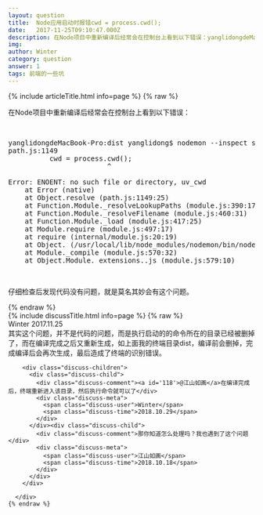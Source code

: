 ```yaml
---
layout: question
title:  Node应用启动时报错cwd = process.cwd();
date:   2017-11-25T09:10:47.000Z
description: 在Node项目中重新编译后经常会在控制台上看到以下错误：yanglidongdeMacBook-Pro dist yanglidong$ nodemon --i...
img: 
author: Winter
category: question
answer: 1
tags: 前端的一些坑
---
```

<div class="article-root">
  <div class="article">
    {% include articleTitle.html info=page %}
    {% raw %}
    <div class="article-content"><p>在Node项目中重新编译后经常会在控制台上看到以下错误：</p>

<p>&nbsp;</p>

<pre>
yanglidongdeMacBook-Pro:dist yanglidong$ nodemon --inspect server.js
path.js:1149
          cwd = process.cwd();
                        ^

Error: ENOENT: no such file or directory, uv_cwd
    at Error (native)
    at Object.resolve (path.js:1149:25)
    at Function.Module._resolveLookupPaths (module.js:390:17)
    at Function.Module._resolveFilename (module.js:460:31)
    at Function.Module._load (module.js:417:25)
    at Module.require (module.js:497:17)
    at require (internal/module.js:20:19)
    at Object. (/usr/local/lib/node_modules/nodemon/bin/nodemon.js:3:11)
    at Module._compile (module.js:570:32)
    at Object.Module._extensions..js (module.js:579:10)
</pre>

<p>&nbsp;</p>

<p>仔细检查后发现代码没有问题，就是莫名其妙会有这个问题。</p>
</div>
    {% endraw %}
  </div>

  <div class="discuss-wrapper">
    {% include discussTitle.html info=page %}
    {% raw %}
    <div class="discuss-item">
        <div class="discuss-parent">
          <div class="discuss-meta">
            <span class="discuss-user">Winter</span>
            <span class="discuss-time">2017.11.25</span>
          </div>
          <div class="discuss-comment">其实这个问题，并不是代码的问题，而是执行启动的的命令所在的目录已经被删掉了，而在编译完成之后又重新生成，如上面我的终端目录dist，编译前会删掉，完成编译后会再次生成，最后造成了终端的识别错误。</div>
        </div>
        
        <div class="discuss-children">
          <div class="discuss-child">
            <div class="discuss-comment"><a id='118'>@江山如画</a>在编译完成后，终端重新进入该目录，然后执行命令就可以了</div>
            <div class="discuss-meta">
              <span class="discuss-user">Winter</span>
              <span class="discuss-time">2018.10.29</span>
            </div>
          </div><div class="discuss-child">
            <div class="discuss-comment">那你知道怎么处理吗？我也遇到了这个问题</div>
            <div class="discuss-meta">
              <span class="discuss-user">江山如画</span>
              <span class="discuss-time">2018.10.18</span>
            </div>
          </div>
        </div>
        
      </div>
    {% endraw %}
  </div>
<div>
